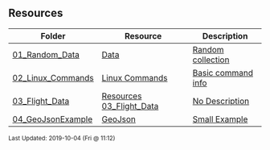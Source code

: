 ## Resources
| Folder | Resource | Description|
 | ------------|------------|------------|
 | [01_Random_Data](https://github.com/rugbyprof/5303-Adv-Database/tree/master/Resources/01_Random_Data) | [ Data ](https://github.com/rugbyprof/5303-Adv-Database/tree/master/Resources/01_Random_Data) | [ Random collection](https://github.com/rugbyprof/5303-Adv-Database/tree/master/Resources/01_Random_Data) | [N/A](https://github.com/rugbyprof/5303-Adv-Database/tree/master/Resources/01_Random_Data) |
 | [02_Linux_Commands](https://github.com/rugbyprof/5303-Adv-Database/tree/master/Resources/02_Linux_Commands) | [ Linux Commands ](https://github.com/rugbyprof/5303-Adv-Database/tree/master/Resources/02_Linux_Commands) | [ Basic command info](https://github.com/rugbyprof/5303-Adv-Database/tree/master/Resources/02_Linux_Commands) | [02_Linux_Commands](https://github.com/rugbyprof/5303-Adv-Database/tree/master/Resources/02_Linux_Commands) | [ TL;DR Necessary Commands](https://github.com/rugbyprof/5303-Adv-Database/tree/master/Resources/02_Linux_Commands) | [02_Linux_Commands](https://github.com/rugbyprof/5303-Adv-Database/tree/master/Resources/02_Linux_Commands) | [ More Extensive List Below](https://github.com/rugbyprof/5303-Adv-Database/tree/master/Resources/02_Linux_Commands) | [02_Linux_Commands](https://github.com/rugbyprof/5303-Adv-Database/tree/master/Resources/02_Linux_Commands) | [ 1 ](https://github.com/rugbyprof/5303-Adv-Database/tree/master/Resources/02_Linux_Commands) | [ SYSTEM INFORMATION](https://github.com/rugbyprof/5303-Adv-Database/tree/master/Resources/02_Linux_Commands) | [02_Linux_Commands](https://github.com/rugbyprof/5303-Adv-Database/tree/master/Resources/02_Linux_Commands) | [ Display Linux system information](https://github.com/rugbyprof/5303-Adv-Database/tree/master/Resources/02_Linux_Commands) | [02_Linux_Commands](https://github.com/rugbyprof/5303-Adv-Database/tree/master/Resources/02_Linux_Commands) | [ Display kernel release information](https://github.com/rugbyprof/5303-Adv-Database/tree/master/Resources/02_Linux_Commands) | [02_Linux_Commands](https://github.com/rugbyprof/5303-Adv-Database/tree/master/Resources/02_Linux_Commands) | [ Show which version of redhat installed](https://github.com/rugbyprof/5303-Adv-Database/tree/master/Resources/02_Linux_Commands) | [02_Linux_Commands](https://github.com/rugbyprof/5303-Adv-Database/tree/master/Resources/02_Linux_Commands) | [ Show how long the system has been running + load](https://github.com/rugbyprof/5303-Adv-Database/tree/master/Resources/02_Linux_Commands) | [02_Linux_Commands](https://github.com/rugbyprof/5303-Adv-Database/tree/master/Resources/02_Linux_Commands) | [ Show system host name](https://github.com/rugbyprof/5303-Adv-Database/tree/master/Resources/02_Linux_Commands) | [02_Linux_Commands](https://github.com/rugbyprof/5303-Adv-Database/tree/master/Resources/02_Linux_Commands) | [ Display the IP addresses of the host](https://github.com/rugbyprof/5303-Adv-Database/tree/master/Resources/02_Linux_Commands) | [02_Linux_Commands](https://github.com/rugbyprof/5303-Adv-Database/tree/master/Resources/02_Linux_Commands) | [ Show system reboot history](https://github.com/rugbyprof/5303-Adv-Database/tree/master/Resources/02_Linux_Commands) | [02_Linux_Commands](https://github.com/rugbyprof/5303-Adv-Database/tree/master/Resources/02_Linux_Commands) | [ Show the current date and time](https://github.com/rugbyprof/5303-Adv-Database/tree/master/Resources/02_Linux_Commands) | [02_Linux_Commands](https://github.com/rugbyprof/5303-Adv-Database/tree/master/Resources/02_Linux_Commands) | [ Show this month's calendar](https://github.com/rugbyprof/5303-Adv-Database/tree/master/Resources/02_Linux_Commands) | [02_Linux_Commands](https://github.com/rugbyprof/5303-Adv-Database/tree/master/Resources/02_Linux_Commands) | [ Display who is online](https://github.com/rugbyprof/5303-Adv-Database/tree/master/Resources/02_Linux_Commands) | [02_Linux_Commands](https://github.com/rugbyprof/5303-Adv-Database/tree/master/Resources/02_Linux_Commands) | [ Who you are logged in as](https://github.com/rugbyprof/5303-Adv-Database/tree/master/Resources/02_Linux_Commands) | [02_Linux_Commands](https://github.com/rugbyprof/5303-Adv-Database/tree/master/Resources/02_Linux_Commands) | [ 2 ](https://github.com/rugbyprof/5303-Adv-Database/tree/master/Resources/02_Linux_Commands) | [ HARDWARE INFORMATION](https://github.com/rugbyprof/5303-Adv-Database/tree/master/Resources/02_Linux_Commands) | [02_Linux_Commands](https://github.com/rugbyprof/5303-Adv-Database/tree/master/Resources/02_Linux_Commands) | [ Display messages in kernel ring buffer](https://github.com/rugbyprof/5303-Adv-Database/tree/master/Resources/02_Linux_Commands) | [02_Linux_Commands](https://github.com/rugbyprof/5303-Adv-Database/tree/master/Resources/02_Linux_Commands) | [ Display CPU information](https://github.com/rugbyprof/5303-Adv-Database/tree/master/Resources/02_Linux_Commands) | [02_Linux_Commands](https://github.com/rugbyprof/5303-Adv-Database/tree/master/Resources/02_Linux_Commands) | [ Display memory information](https://github.com/rugbyprof/5303-Adv-Database/tree/master/Resources/02_Linux_Commands) | [02_Linux_Commands](https://github.com/rugbyprof/5303-Adv-Database/tree/master/Resources/02_Linux_Commands) | [ Display free and used memory ( ](https://github.com/rugbyprof/5303-Adv-Database/tree/master/Resources/02_Linux_Commands) | [h for human readable, ](https://github.com/rugbyprof/5303-Adv-Database/tree/master/Resources/02_Linux_Commands) | [m for MB, ](https://github.com/rugbyprof/5303-Adv-Database/tree/master/Resources/02_Linux_Commands) | [g for GB.)](https://github.com/rugbyprof/5303-Adv-Database/tree/master/Resources/02_Linux_Commands) | [02_Linux_Commands](https://github.com/rugbyprof/5303-Adv-Database/tree/master/Resources/02_Linux_Commands) | [ Display PCI devices](https://github.com/rugbyprof/5303-Adv-Database/tree/master/Resources/02_Linux_Commands) | [02_Linux_Commands](https://github.com/rugbyprof/5303-Adv-Database/tree/master/Resources/02_Linux_Commands) | [ Display USB devices](https://github.com/rugbyprof/5303-Adv-Database/tree/master/Resources/02_Linux_Commands) | [02_Linux_Commands](https://github.com/rugbyprof/5303-Adv-Database/tree/master/Resources/02_Linux_Commands) | [ Display DMI/SMBIOS (hardware info) from the BIOS](https://github.com/rugbyprof/5303-Adv-Database/tree/master/Resources/02_Linux_Commands) | [02_Linux_Commands](https://github.com/rugbyprof/5303-Adv-Database/tree/master/Resources/02_Linux_Commands) | [ Show info about disk sda](https://github.com/rugbyprof/5303-Adv-Database/tree/master/Resources/02_Linux_Commands) | [02_Linux_Commands](https://github.com/rugbyprof/5303-Adv-Database/tree/master/Resources/02_Linux_Commands) | [ Perform a read speed test on disk sda](https://github.com/rugbyprof/5303-Adv-Database/tree/master/Resources/02_Linux_Commands) | [02_Linux_Commands](https://github.com/rugbyprof/5303-Adv-Database/tree/master/Resources/02_Linux_Commands) | [ Test for unreadable blocks on disk sda](https://github.com/rugbyprof/5303-Adv-Database/tree/master/Resources/02_Linux_Commands) | [02_Linux_Commands](https://github.com/rugbyprof/5303-Adv-Database/tree/master/Resources/02_Linux_Commands) | [ 3 ](https://github.com/rugbyprof/5303-Adv-Database/tree/master/Resources/02_Linux_Commands) | [ PERFORMANCE MONITORING AND STATISTICS](https://github.com/rugbyprof/5303-Adv-Database/tree/master/Resources/02_Linux_Commands) | [02_Linux_Commands](https://github.com/rugbyprof/5303-Adv-Database/tree/master/Resources/02_Linux_Commands) | [ Display and manage the top processes](https://github.com/rugbyprof/5303-Adv-Database/tree/master/Resources/02_Linux_Commands) | [02_Linux_Commands](https://github.com/rugbyprof/5303-Adv-Database/tree/master/Resources/02_Linux_Commands) | [ Interactive process viewer (top alternative)](https://github.com/rugbyprof/5303-Adv-Database/tree/master/Resources/02_Linux_Commands) | [02_Linux_Commands](https://github.com/rugbyprof/5303-Adv-Database/tree/master/Resources/02_Linux_Commands) | [ Display processor related statistics](https://github.com/rugbyprof/5303-Adv-Database/tree/master/Resources/02_Linux_Commands) | [02_Linux_Commands](https://github.com/rugbyprof/5303-Adv-Database/tree/master/Resources/02_Linux_Commands) | [ Display virtual memory statistics](https://github.com/rugbyprof/5303-Adv-Database/tree/master/Resources/02_Linux_Commands) | [02_Linux_Commands](https://github.com/rugbyprof/5303-Adv-Database/tree/master/Resources/02_Linux_Commands) | [ Display I/O statistics](https://github.com/rugbyprof/5303-Adv-Database/tree/master/Resources/02_Linux_Commands) | [02_Linux_Commands](https://github.com/rugbyprof/5303-Adv-Database/tree/master/Resources/02_Linux_Commands) | [ Display the last 100 syslog messages  (Use /var/log/syslog for Debian based systems.)](https://github.com/rugbyprof/5303-Adv-Database/tree/master/Resources/02_Linux_Commands) | [02_Linux_Commands](https://github.com/rugbyprof/5303-Adv-Database/tree/master/Resources/02_Linux_Commands) | [ Capture and display all packets on interface eth0](https://github.com/rugbyprof/5303-Adv-Database/tree/master/Resources/02_Linux_Commands) | [02_Linux_Commands](https://github.com/rugbyprof/5303-Adv-Database/tree/master/Resources/02_Linux_Commands) | [ Monitor all traffic on port 80 ( HTTP )](https://github.com/rugbyprof/5303-Adv-Database/tree/master/Resources/02_Linux_Commands) | [02_Linux_Commands](https://github.com/rugbyprof/5303-Adv-Database/tree/master/Resources/02_Linux_Commands) | [ List all open files on the system](https://github.com/rugbyprof/5303-Adv-Database/tree/master/Resources/02_Linux_Commands) | [02_Linux_Commands](https://github.com/rugbyprof/5303-Adv-Database/tree/master/Resources/02_Linux_Commands) | [ List files opened by user](https://github.com/rugbyprof/5303-Adv-Database/tree/master/Resources/02_Linux_Commands) | [02_Linux_Commands](https://github.com/rugbyprof/5303-Adv-Database/tree/master/Resources/02_Linux_Commands) | [ Display free and used memory ( ](https://github.com/rugbyprof/5303-Adv-Database/tree/master/Resources/02_Linux_Commands) | [h for human readable, ](https://github.com/rugbyprof/5303-Adv-Database/tree/master/Resources/02_Linux_Commands) | [m for MB, ](https://github.com/rugbyprof/5303-Adv-Database/tree/master/Resources/02_Linux_Commands) | [g for GB.)](https://github.com/rugbyprof/5303-Adv-Database/tree/master/Resources/02_Linux_Commands) | [02_Linux_Commands](https://github.com/rugbyprof/5303-Adv-Database/tree/master/Resources/02_Linux_Commands) | [ Execute "df ](https://github.com/rugbyprof/5303-Adv-Database/tree/master/Resources/02_Linux_Commands) | [h", showing periodic updates](https://github.com/rugbyprof/5303-Adv-Database/tree/master/Resources/02_Linux_Commands) | [02_Linux_Commands](https://github.com/rugbyprof/5303-Adv-Database/tree/master/Resources/02_Linux_Commands) | [ 4 – USER INFORMATION AND MANAGEMENT](https://github.com/rugbyprof/5303-Adv-Database/tree/master/Resources/02_Linux_Commands) | [02_Linux_Commands](https://github.com/rugbyprof/5303-Adv-Database/tree/master/Resources/02_Linux_Commands) | [ Display the user and group ids of your current user.](https://github.com/rugbyprof/5303-Adv-Database/tree/master/Resources/02_Linux_Commands) | [02_Linux_Commands](https://github.com/rugbyprof/5303-Adv-Database/tree/master/Resources/02_Linux_Commands) | [ Display the last users who have logged onto the system.](https://github.com/rugbyprof/5303-Adv-Database/tree/master/Resources/02_Linux_Commands) | [02_Linux_Commands](https://github.com/rugbyprof/5303-Adv-Database/tree/master/Resources/02_Linux_Commands) | [ Show who is logged into the system.](https://github.com/rugbyprof/5303-Adv-Database/tree/master/Resources/02_Linux_Commands) | [02_Linux_Commands](https://github.com/rugbyprof/5303-Adv-Database/tree/master/Resources/02_Linux_Commands) | [ Show who is logged in and what they are doing.](https://github.com/rugbyprof/5303-Adv-Database/tree/master/Resources/02_Linux_Commands) | [02_Linux_Commands](https://github.com/rugbyprof/5303-Adv-Database/tree/master/Resources/02_Linux_Commands) | [ Create a group named "test".](https://github.com/rugbyprof/5303-Adv-Database/tree/master/Resources/02_Linux_Commands) | [02_Linux_Commands](https://github.com/rugbyprof/5303-Adv-Database/tree/master/Resources/02_Linux_Commands) | [ Create an account named john, with a comment of "John Smith" and create the user's home directory.](https://github.com/rugbyprof/5303-Adv-Database/tree/master/Resources/02_Linux_Commands) | [02_Linux_Commands](https://github.com/rugbyprof/5303-Adv-Database/tree/master/Resources/02_Linux_Commands) | [ Delete the john account.](https://github.com/rugbyprof/5303-Adv-Database/tree/master/Resources/02_Linux_Commands) | [02_Linux_Commands](https://github.com/rugbyprof/5303-Adv-Database/tree/master/Resources/02_Linux_Commands) | [ Add the john account to the sales group](https://github.com/rugbyprof/5303-Adv-Database/tree/master/Resources/02_Linux_Commands) | [02_Linux_Commands](https://github.com/rugbyprof/5303-Adv-Database/tree/master/Resources/02_Linux_Commands) | [ 5 ](https://github.com/rugbyprof/5303-Adv-Database/tree/master/Resources/02_Linux_Commands) | [ FILE AND DIRECTORY COMMANDS](https://github.com/rugbyprof/5303-Adv-Database/tree/master/Resources/02_Linux_Commands) | [02_Linux_Commands](https://github.com/rugbyprof/5303-Adv-Database/tree/master/Resources/02_Linux_Commands) | [ List all files in a long listing (detailed) format](https://github.com/rugbyprof/5303-Adv-Database/tree/master/Resources/02_Linux_Commands) | [02_Linux_Commands](https://github.com/rugbyprof/5303-Adv-Database/tree/master/Resources/02_Linux_Commands) | [ Display the present working directory](https://github.com/rugbyprof/5303-Adv-Database/tree/master/Resources/02_Linux_Commands) | [02_Linux_Commands](https://github.com/rugbyprof/5303-Adv-Database/tree/master/Resources/02_Linux_Commands) | [ Create a directory](https://github.com/rugbyprof/5303-Adv-Database/tree/master/Resources/02_Linux_Commands) | [02_Linux_Commands](https://github.com/rugbyprof/5303-Adv-Database/tree/master/Resources/02_Linux_Commands) | [ Remove (delete) file](https://github.com/rugbyprof/5303-Adv-Database/tree/master/Resources/02_Linux_Commands) | [02_Linux_Commands](https://github.com/rugbyprof/5303-Adv-Database/tree/master/Resources/02_Linux_Commands) | [ Remove the directory and its contents recursively](https://github.com/rugbyprof/5303-Adv-Database/tree/master/Resources/02_Linux_Commands) | [02_Linux_Commands](https://github.com/rugbyprof/5303-Adv-Database/tree/master/Resources/02_Linux_Commands) | [ Force removal of file without prompting for confirmation](https://github.com/rugbyprof/5303-Adv-Database/tree/master/Resources/02_Linux_Commands) | [02_Linux_Commands](https://github.com/rugbyprof/5303-Adv-Database/tree/master/Resources/02_Linux_Commands) | [ Forcefully remove directory recursively](https://github.com/rugbyprof/5303-Adv-Database/tree/master/Resources/02_Linux_Commands) | [02_Linux_Commands](https://github.com/rugbyprof/5303-Adv-Database/tree/master/Resources/02_Linux_Commands) | [ Copy file1 to file2](https://github.com/rugbyprof/5303-Adv-Database/tree/master/Resources/02_Linux_Commands) | [02_Linux_Commands](https://github.com/rugbyprof/5303-Adv-Database/tree/master/Resources/02_Linux_Commands) | [ Copy source_directory recursively to destination. If destination exists, copy source_directory into destination, otherwise create destination with the contents of source_directory.](https://github.com/rugbyprof/5303-Adv-Database/tree/master/Resources/02_Linux_Commands) | [02_Linux_Commands](https://github.com/rugbyprof/5303-Adv-Database/tree/master/Resources/02_Linux_Commands) | [ Rename or move file1 to file2. If file2 is an existing directory, move file1 into directory file2](https://github.com/rugbyprof/5303-Adv-Database/tree/master/Resources/02_Linux_Commands) | [02_Linux_Commands](https://github.com/rugbyprof/5303-Adv-Database/tree/master/Resources/02_Linux_Commands) | [ Create symbolic link to linkname](https://github.com/rugbyprof/5303-Adv-Database/tree/master/Resources/02_Linux_Commands) | [02_Linux_Commands](https://github.com/rugbyprof/5303-Adv-Database/tree/master/Resources/02_Linux_Commands) | [ Create an empty file or update the access and modification times of file.](https://github.com/rugbyprof/5303-Adv-Database/tree/master/Resources/02_Linux_Commands) | [02_Linux_Commands](https://github.com/rugbyprof/5303-Adv-Database/tree/master/Resources/02_Linux_Commands) | [ View the contents of file](https://github.com/rugbyprof/5303-Adv-Database/tree/master/Resources/02_Linux_Commands) | [02_Linux_Commands](https://github.com/rugbyprof/5303-Adv-Database/tree/master/Resources/02_Linux_Commands) | [ Browse through a text file](https://github.com/rugbyprof/5303-Adv-Database/tree/master/Resources/02_Linux_Commands) | [02_Linux_Commands](https://github.com/rugbyprof/5303-Adv-Database/tree/master/Resources/02_Linux_Commands) | [ Display the first 10 lines of file](https://github.com/rugbyprof/5303-Adv-Database/tree/master/Resources/02_Linux_Commands) | [02_Linux_Commands](https://github.com/rugbyprof/5303-Adv-Database/tree/master/Resources/02_Linux_Commands) | [ Display the last 10 lines of file](https://github.com/rugbyprof/5303-Adv-Database/tree/master/Resources/02_Linux_Commands) | [02_Linux_Commands](https://github.com/rugbyprof/5303-Adv-Database/tree/master/Resources/02_Linux_Commands) | [ Display the last 10 lines of file and "follow" the file as it grows.](https://github.com/rugbyprof/5303-Adv-Database/tree/master/Resources/02_Linux_Commands) | [02_Linux_Commands](https://github.com/rugbyprof/5303-Adv-Database/tree/master/Resources/02_Linux_Commands) | [ 6 ](https://github.com/rugbyprof/5303-Adv-Database/tree/master/Resources/02_Linux_Commands) | [ PROCESS MANAGEMENT](https://github.com/rugbyprof/5303-Adv-Database/tree/master/Resources/02_Linux_Commands) | [02_Linux_Commands](https://github.com/rugbyprof/5303-Adv-Database/tree/master/Resources/02_Linux_Commands) | [ Display your currently running processes](https://github.com/rugbyprof/5303-Adv-Database/tree/master/Resources/02_Linux_Commands) | [02_Linux_Commands](https://github.com/rugbyprof/5303-Adv-Database/tree/master/Resources/02_Linux_Commands) | [ Display all the currently running processes on the system.](https://github.com/rugbyprof/5303-Adv-Database/tree/master/Resources/02_Linux_Commands) | [02_Linux_Commands](https://github.com/rugbyprof/5303-Adv-Database/tree/master/Resources/02_Linux_Commands) | [ Display process information for processname](https://github.com/rugbyprof/5303-Adv-Database/tree/master/Resources/02_Linux_Commands) | [02_Linux_Commands](https://github.com/rugbyprof/5303-Adv-Database/tree/master/Resources/02_Linux_Commands) | [ Display and manage the top processes](https://github.com/rugbyprof/5303-Adv-Database/tree/master/Resources/02_Linux_Commands) | [02_Linux_Commands](https://github.com/rugbyprof/5303-Adv-Database/tree/master/Resources/02_Linux_Commands) | [ Interactive process viewer (top alternative)](https://github.com/rugbyprof/5303-Adv-Database/tree/master/Resources/02_Linux_Commands) | [02_Linux_Commands](https://github.com/rugbyprof/5303-Adv-Database/tree/master/Resources/02_Linux_Commands) | [ Kill process with process ID of pid](https://github.com/rugbyprof/5303-Adv-Database/tree/master/Resources/02_Linux_Commands) | [02_Linux_Commands](https://github.com/rugbyprof/5303-Adv-Database/tree/master/Resources/02_Linux_Commands) | [ Kill all processes named processname](https://github.com/rugbyprof/5303-Adv-Database/tree/master/Resources/02_Linux_Commands) | [02_Linux_Commands](https://github.com/rugbyprof/5303-Adv-Database/tree/master/Resources/02_Linux_Commands) | [ Start program in the background](https://github.com/rugbyprof/5303-Adv-Database/tree/master/Resources/02_Linux_Commands) | [02_Linux_Commands](https://github.com/rugbyprof/5303-Adv-Database/tree/master/Resources/02_Linux_Commands) | [ Display stopped or background jobs](https://github.com/rugbyprof/5303-Adv-Database/tree/master/Resources/02_Linux_Commands) | [02_Linux_Commands](https://github.com/rugbyprof/5303-Adv-Database/tree/master/Resources/02_Linux_Commands) | [ Brings the most recent background job to foreground](https://github.com/rugbyprof/5303-Adv-Database/tree/master/Resources/02_Linux_Commands) | [02_Linux_Commands](https://github.com/rugbyprof/5303-Adv-Database/tree/master/Resources/02_Linux_Commands) | [ Brings job n to the foreground](https://github.com/rugbyprof/5303-Adv-Database/tree/master/Resources/02_Linux_Commands) | [02_Linux_Commands](https://github.com/rugbyprof/5303-Adv-Database/tree/master/Resources/02_Linux_Commands) | [ 7 – FILE PERMISSIONS](https://github.com/rugbyprof/5303-Adv-Database/tree/master/Resources/02_Linux_Commands) | [02_Linux_Commands](https://github.com/rugbyprof/5303-Adv-Database/tree/master/Resources/02_Linux_Commands) | [ 8 ](https://github.com/rugbyprof/5303-Adv-Database/tree/master/Resources/02_Linux_Commands) | [ NETWORKING](https://github.com/rugbyprof/5303-Adv-Database/tree/master/Resources/02_Linux_Commands) | [02_Linux_Commands](https://github.com/rugbyprof/5303-Adv-Database/tree/master/Resources/02_Linux_Commands) | [ Display all network interfaces and ip address](https://github.com/rugbyprof/5303-Adv-Database/tree/master/Resources/02_Linux_Commands) | [02_Linux_Commands](https://github.com/rugbyprof/5303-Adv-Database/tree/master/Resources/02_Linux_Commands) | [ Display eth0 address and details](https://github.com/rugbyprof/5303-Adv-Database/tree/master/Resources/02_Linux_Commands) | [02_Linux_Commands](https://github.com/rugbyprof/5303-Adv-Database/tree/master/Resources/02_Linux_Commands) | [ Query or control network driver and hardware settings](https://github.com/rugbyprof/5303-Adv-Database/tree/master/Resources/02_Linux_Commands) | [02_Linux_Commands](https://github.com/rugbyprof/5303-Adv-Database/tree/master/Resources/02_Linux_Commands) | [ Send ICMP echo request to host](https://github.com/rugbyprof/5303-Adv-Database/tree/master/Resources/02_Linux_Commands) | [02_Linux_Commands](https://github.com/rugbyprof/5303-Adv-Database/tree/master/Resources/02_Linux_Commands) | [ Display whois information for domain](https://github.com/rugbyprof/5303-Adv-Database/tree/master/Resources/02_Linux_Commands) | [02_Linux_Commands](https://github.com/rugbyprof/5303-Adv-Database/tree/master/Resources/02_Linux_Commands) | [ Display DNS information for domain](https://github.com/rugbyprof/5303-Adv-Database/tree/master/Resources/02_Linux_Commands) | [02_Linux_Commands](https://github.com/rugbyprof/5303-Adv-Database/tree/master/Resources/02_Linux_Commands) | [ Reverse lookup of IP_ADDRESS](https://github.com/rugbyprof/5303-Adv-Database/tree/master/Resources/02_Linux_Commands) | [02_Linux_Commands](https://github.com/rugbyprof/5303-Adv-Database/tree/master/Resources/02_Linux_Commands) | [ Display DNS ip address for domain](https://github.com/rugbyprof/5303-Adv-Database/tree/master/Resources/02_Linux_Commands) | [02_Linux_Commands](https://github.com/rugbyprof/5303-Adv-Database/tree/master/Resources/02_Linux_Commands) | [ Display the network address of the host name.](https://github.com/rugbyprof/5303-Adv-Database/tree/master/Resources/02_Linux_Commands) | [02_Linux_Commands](https://github.com/rugbyprof/5303-Adv-Database/tree/master/Resources/02_Linux_Commands) | [ Display all local ip addresses](https://github.com/rugbyprof/5303-Adv-Database/tree/master/Resources/02_Linux_Commands) | [02_Linux_Commands](https://github.com/rugbyprof/5303-Adv-Database/tree/master/Resources/02_Linux_Commands) | [ Download http://domain.com/file](https://github.com/rugbyprof/5303-Adv-Database/tree/master/Resources/02_Linux_Commands) | [02_Linux_Commands](https://github.com/rugbyprof/5303-Adv-Database/tree/master/Resources/02_Linux_Commands) | [ Display listening tcp and udp ports and corresponding programs](https://github.com/rugbyprof/5303-Adv-Database/tree/master/Resources/02_Linux_Commands) | [02_Linux_Commands](https://github.com/rugbyprof/5303-Adv-Database/tree/master/Resources/02_Linux_Commands) | [ 9 ](https://github.com/rugbyprof/5303-Adv-Database/tree/master/Resources/02_Linux_Commands) | [ ARCHIVES (TAR FILES)](https://github.com/rugbyprof/5303-Adv-Database/tree/master/Resources/02_Linux_Commands) | [02_Linux_Commands](https://github.com/rugbyprof/5303-Adv-Database/tree/master/Resources/02_Linux_Commands) | [ Create tar named archive.tar containing directory.](https://github.com/rugbyprof/5303-Adv-Database/tree/master/Resources/02_Linux_Commands) | [02_Linux_Commands](https://github.com/rugbyprof/5303-Adv-Database/tree/master/Resources/02_Linux_Commands) | [ Extract the contents from archive.tar.](https://github.com/rugbyprof/5303-Adv-Database/tree/master/Resources/02_Linux_Commands) | [02_Linux_Commands](https://github.com/rugbyprof/5303-Adv-Database/tree/master/Resources/02_Linux_Commands) | [ Create a gzip compressed tar file name archive.tar.gz.](https://github.com/rugbyprof/5303-Adv-Database/tree/master/Resources/02_Linux_Commands) | [02_Linux_Commands](https://github.com/rugbyprof/5303-Adv-Database/tree/master/Resources/02_Linux_Commands) | [ Extract a gzip compressed tar file.](https://github.com/rugbyprof/5303-Adv-Database/tree/master/Resources/02_Linux_Commands) | [02_Linux_Commands](https://github.com/rugbyprof/5303-Adv-Database/tree/master/Resources/02_Linux_Commands) | [ Create a tar file with bzip2 compression](https://github.com/rugbyprof/5303-Adv-Database/tree/master/Resources/02_Linux_Commands) | [02_Linux_Commands](https://github.com/rugbyprof/5303-Adv-Database/tree/master/Resources/02_Linux_Commands) | [ Extract a bzip2 compressed tar file.](https://github.com/rugbyprof/5303-Adv-Database/tree/master/Resources/02_Linux_Commands) | [02_Linux_Commands](https://github.com/rugbyprof/5303-Adv-Database/tree/master/Resources/02_Linux_Commands) | [ 10 ](https://github.com/rugbyprof/5303-Adv-Database/tree/master/Resources/02_Linux_Commands) | [ INSTALLING PACKAGES](https://github.com/rugbyprof/5303-Adv-Database/tree/master/Resources/02_Linux_Commands) | [02_Linux_Commands](https://github.com/rugbyprof/5303-Adv-Database/tree/master/Resources/02_Linux_Commands) | [ Search for a package by keyword.](https://github.com/rugbyprof/5303-Adv-Database/tree/master/Resources/02_Linux_Commands) | [02_Linux_Commands](https://github.com/rugbyprof/5303-Adv-Database/tree/master/Resources/02_Linux_Commands) | [ Install package.](https://github.com/rugbyprof/5303-Adv-Database/tree/master/Resources/02_Linux_Commands) | [02_Linux_Commands](https://github.com/rugbyprof/5303-Adv-Database/tree/master/Resources/02_Linux_Commands) | [ Display description and summary information about package.](https://github.com/rugbyprof/5303-Adv-Database/tree/master/Resources/02_Linux_Commands) | [02_Linux_Commands](https://github.com/rugbyprof/5303-Adv-Database/tree/master/Resources/02_Linux_Commands) | [ Install package from local file named package.rpm](https://github.com/rugbyprof/5303-Adv-Database/tree/master/Resources/02_Linux_Commands) | [02_Linux_Commands](https://github.com/rugbyprof/5303-Adv-Database/tree/master/Resources/02_Linux_Commands) | [ Remove/uninstall package.](https://github.com/rugbyprof/5303-Adv-Database/tree/master/Resources/02_Linux_Commands) | [02_Linux_Commands](https://github.com/rugbyprof/5303-Adv-Database/tree/master/Resources/02_Linux_Commands) | [ Install software from source code.](https://github.com/rugbyprof/5303-Adv-Database/tree/master/Resources/02_Linux_Commands) | [02_Linux_Commands](https://github.com/rugbyprof/5303-Adv-Database/tree/master/Resources/02_Linux_Commands) | [ 11 – SEARCH](https://github.com/rugbyprof/5303-Adv-Database/tree/master/Resources/02_Linux_Commands) | [02_Linux_Commands](https://github.com/rugbyprof/5303-Adv-Database/tree/master/Resources/02_Linux_Commands) | [ Search for pattern in file](https://github.com/rugbyprof/5303-Adv-Database/tree/master/Resources/02_Linux_Commands) | [02_Linux_Commands](https://github.com/rugbyprof/5303-Adv-Database/tree/master/Resources/02_Linux_Commands) | [ Search recursively for pattern in directory](https://github.com/rugbyprof/5303-Adv-Database/tree/master/Resources/02_Linux_Commands) | [02_Linux_Commands](https://github.com/rugbyprof/5303-Adv-Database/tree/master/Resources/02_Linux_Commands) | [ Find files and directories by name](https://github.com/rugbyprof/5303-Adv-Database/tree/master/Resources/02_Linux_Commands) | [02_Linux_Commands](https://github.com/rugbyprof/5303-Adv-Database/tree/master/Resources/02_Linux_Commands) | [ Find files in /home/john that start with "prefix".](https://github.com/rugbyprof/5303-Adv-Database/tree/master/Resources/02_Linux_Commands) | [02_Linux_Commands](https://github.com/rugbyprof/5303-Adv-Database/tree/master/Resources/02_Linux_Commands) | [ Find files larger than 100MB in /home](https://github.com/rugbyprof/5303-Adv-Database/tree/master/Resources/02_Linux_Commands) | [02_Linux_Commands](https://github.com/rugbyprof/5303-Adv-Database/tree/master/Resources/02_Linux_Commands) | [ 12 – SSH LOGINS](https://github.com/rugbyprof/5303-Adv-Database/tree/master/Resources/02_Linux_Commands) | [02_Linux_Commands](https://github.com/rugbyprof/5303-Adv-Database/tree/master/Resources/02_Linux_Commands) | [ Connect to host as your local username.](https://github.com/rugbyprof/5303-Adv-Database/tree/master/Resources/02_Linux_Commands) | [02_Linux_Commands](https://github.com/rugbyprof/5303-Adv-Database/tree/master/Resources/02_Linux_Commands) | [ Connect to host as user](https://github.com/rugbyprof/5303-Adv-Database/tree/master/Resources/02_Linux_Commands) | [02_Linux_Commands](https://github.com/rugbyprof/5303-Adv-Database/tree/master/Resources/02_Linux_Commands) | [ Connect to host using port](https://github.com/rugbyprof/5303-Adv-Database/tree/master/Resources/02_Linux_Commands) | [02_Linux_Commands](https://github.com/rugbyprof/5303-Adv-Database/tree/master/Resources/02_Linux_Commands) | [ 13 – FILE TRANSFERS](https://github.com/rugbyprof/5303-Adv-Database/tree/master/Resources/02_Linux_Commands) | [02_Linux_Commands](https://github.com/rugbyprof/5303-Adv-Database/tree/master/Resources/02_Linux_Commands) | [ Secure copy file.txt to the /tmp folder on server](https://github.com/rugbyprof/5303-Adv-Database/tree/master/Resources/02_Linux_Commands) | [02_Linux_Commands](https://github.com/rugbyprof/5303-Adv-Database/tree/master/Resources/02_Linux_Commands) | [ Copy *.html files from server to the local /tmp folder.](https://github.com/rugbyprof/5303-Adv-Database/tree/master/Resources/02_Linux_Commands) | [02_Linux_Commands](https://github.com/rugbyprof/5303-Adv-Database/tree/master/Resources/02_Linux_Commands) | [ Copy all files and directories recursively from server to the current system's /tmp folder.](https://github.com/rugbyprof/5303-Adv-Database/tree/master/Resources/02_Linux_Commands) | [02_Linux_Commands](https://github.com/rugbyprof/5303-Adv-Database/tree/master/Resources/02_Linux_Commands) | [ Synchronize /home to /backups/home](https://github.com/rugbyprof/5303-Adv-Database/tree/master/Resources/02_Linux_Commands) | [02_Linux_Commands](https://github.com/rugbyprof/5303-Adv-Database/tree/master/Resources/02_Linux_Commands) | [ Synchronize files/directories between the local and remote system with compression enabled](https://github.com/rugbyprof/5303-Adv-Database/tree/master/Resources/02_Linux_Commands) | [02_Linux_Commands](https://github.com/rugbyprof/5303-Adv-Database/tree/master/Resources/02_Linux_Commands) | [ 14 ](https://github.com/rugbyprof/5303-Adv-Database/tree/master/Resources/02_Linux_Commands) | [ DISK USAGE](https://github.com/rugbyprof/5303-Adv-Database/tree/master/Resources/02_Linux_Commands) | [02_Linux_Commands](https://github.com/rugbyprof/5303-Adv-Database/tree/master/Resources/02_Linux_Commands) | [ Show free and used space on mounted filesystems](https://github.com/rugbyprof/5303-Adv-Database/tree/master/Resources/02_Linux_Commands) | [02_Linux_Commands](https://github.com/rugbyprof/5303-Adv-Database/tree/master/Resources/02_Linux_Commands) | [ Show free and used inodes on mounted filesystems](https://github.com/rugbyprof/5303-Adv-Database/tree/master/Resources/02_Linux_Commands) | [02_Linux_Commands](https://github.com/rugbyprof/5303-Adv-Database/tree/master/Resources/02_Linux_Commands) | [ Display disks partitions sizes and types](https://github.com/rugbyprof/5303-Adv-Database/tree/master/Resources/02_Linux_Commands) | [02_Linux_Commands](https://github.com/rugbyprof/5303-Adv-Database/tree/master/Resources/02_Linux_Commands) | [ Display disk usage for all files and directories in human readable format](https://github.com/rugbyprof/5303-Adv-Database/tree/master/Resources/02_Linux_Commands) | [02_Linux_Commands](https://github.com/rugbyprof/5303-Adv-Database/tree/master/Resources/02_Linux_Commands) | [ Display total disk usage off the current directory](https://github.com/rugbyprof/5303-Adv-Database/tree/master/Resources/02_Linux_Commands) | [02_Linux_Commands](https://github.com/rugbyprof/5303-Adv-Database/tree/master/Resources/02_Linux_Commands) | [ DIRECTORY NAVIGATION](https://github.com/rugbyprof/5303-Adv-Database/tree/master/Resources/02_Linux_Commands) | [02_Linux_Commands](https://github.com/rugbyprof/5303-Adv-Database/tree/master/Resources/02_Linux_Commands) | [ To go up one level of the directory tree.  (Change into the parent directory.)](https://github.com/rugbyprof/5303-Adv-Database/tree/master/Resources/02_Linux_Commands) | [02_Linux_Commands](https://github.com/rugbyprof/5303-Adv-Database/tree/master/Resources/02_Linux_Commands) | [ Go to the $HOME directory](https://github.com/rugbyprof/5303-Adv-Database/tree/master/Resources/02_Linux_Commands) | [02_Linux_Commands](https://github.com/rugbyprof/5303-Adv-Database/tree/master/Resources/02_Linux_Commands) | [ Change to the /etc directory](https://github.com/rugbyprof/5303-Adv-Database/tree/master/Resources/02_Linux_Commands) | [N/A](https://github.com/rugbyprof/5303-Adv-Database/tree/master/Resources/02_Linux_Commands) |
 | [03_Flight_Data](https://github.com/rugbyprof/5303-Adv-Database/tree/master/Resources/03_Flight_Data) | [ Resources 03_Flight_Data ](https://github.com/rugbyprof/5303-Adv-Database/tree/master/Resources/03_Flight_Data) | [ No Description](https://github.com/rugbyprof/5303-Adv-Database/tree/master/Resources/03_Flight_Data) | [N/A](https://github.com/rugbyprof/5303-Adv-Database/tree/master/Resources/03_Flight_Data) |
 | [04_GeoJsonExample](https://github.com/rugbyprof/5303-Adv-Database/tree/master/Resources/04_GeoJsonExample) | [ GeoJson ](https://github.com/rugbyprof/5303-Adv-Database/tree/master/Resources/04_GeoJsonExample) | [ Small Example](https://github.com/rugbyprof/5303-Adv-Database/tree/master/Resources/04_GeoJsonExample) | [N/A](https://github.com/rugbyprof/5303-Adv-Database/tree/master/Resources/04_GeoJsonExample) |

<sup>Last Updated: 2019-10-04 (Fri @ 11:12)</sup>